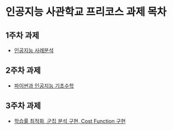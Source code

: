 # 인공지능 사관학교 프리코스 과제 목차

## 1주차 과제

- [인공지능 사례분석](https://github.com/betrayers000/AI_Academy/blob/master/1주차과제.ipynb)



## 2주차 과제

- [파이썬과 인공지능 기초수학](https://github.com/betrayers000/AI_Academy/blob/master/2주차과제.ipynb)


## 3주차 과제

- [학습률 최적화, 군집 분석 구현, Cost Function 구현](https://github.com/betrayers000/AI_Academy/blob/master/3주차과제.ipynb)
